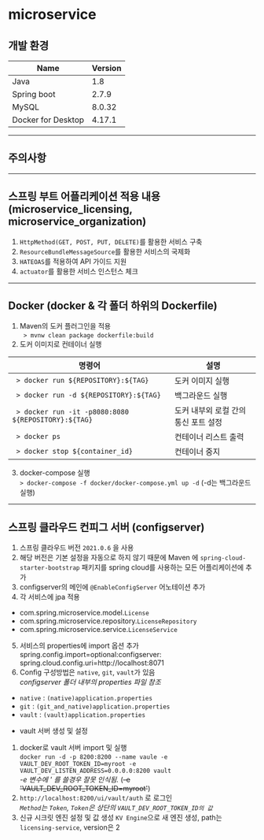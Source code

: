 # microservice
## 개발 환경

| Name | Version |
|------------------------|-----|
| Java | 1.8 |
| Spring boot | 2.7.9 |
| MySQL | 8.0.32 |
| Docker for Desktop | 4.17.1 |

--------------------------------

## 주의사항


--------------------------------

## 스프링 부트 어플리케이션 적용 내용(microservice_licensing, microservice_organization)

1. `HttpMethod(GET, POST, PUT, DELETE)`를 활용한 서비스 구축
2. `ResourceBundleMessageSource`를 활용한 서비스의 국제화
3. `HATEOAS`를 적용하여 API 가이드 지원
4. `actuator`를 활용한 서비스 인스턴스 체크

---------------------------------

## Docker (docker & 각 폴더 하위의 Dockerfile)

1. Maven의 도커 플러그인을 적용   
` > mvnw clean package dockerfile:build`
2. 도커 이미지로 컨테이너 실행     

| 명령어 | 설명 |
|---------------------------------------------------|--------------------------|
| ` > docker run ${REPOSITORY}:${TAG}` | 도커 이미지 실행 |
| ` > docker run -d ${REPOSITORY}:${TAG}` | 백그라운드 실행 |
| ` > docker run -it -p8080:8080 ${REPOSITORY}:${TAG}` | 도커 내부외 로컬 간의 통신 포트 설정 |
| ` > docker ps`  | 컨테이너 리스트 출력 |
| ` > docker stop ${container_id}` | 컨테이너 중지 |

3. docker-compose 실행   
`> docker-compose -f docker/docker-compose.yml up -d` (-d는 백그라운드 실행)

----------------------------------

## 스프링 클라우드 컨피그 서버 (configserver)

1. 스프링 클라우드 버전 `2021.0.6` 을 사용
2. 해당 버전은 기본 설정을 자동으로 하지 않기 때문에 Maven 에 `spring-cloud-starter-bootstrap` 패키지를 spring cloud를 사용하는 모든 어플리케이션에 추가
3. configserver의 메인에 `@EnableConfigServer` 어노테이션 추가
4. 각 서비스에 jpa 적용
- com.spring.microservice.model.`License`  
- com.spring.microservice.repository.`LicenseRepository`    
- com.spring.microservice.service.`LicenseService`   
5. 서비스의 properties에 import 옵션 추가     
spring.config.import=optional:configserver:      
spring.cloud.config.uri=http://localhost:8071      
6. Config 구성방법은 `native`, `git`, `vault`가 있음    
_configserver 폴더 내부의 properties 파일 참조_   
- `native` : `(native)application.properties`
- `git` : `(git_and_native)application.properties`
- `vault` : `(vault)application.properties`

* vault 서버 생성 및 설정      
1. docker로 vault 서버 import 및 실행     
`docker run -d -p 8200:8200 --name vaule -e VAULT_DEV_ROOT_TOKEN_ID=myroot -e VAULT_DEV_LISTEN_ADDRESS=0.0.0.0:8200 vault`     
*-e 변수에 ' 를 쓸경우 잘못 인식됨.* (~~-e 'VAULT_DEV_ROOT_TOKEN_ID=myroot'~~)    
2. `http://localhost:8200/ui/vault/auth` 로 로그인      
*`Method`는 `Token`, `Token`은 상단의 `VAULT_DEV_ROOT_TOKEN_ID의 값`*      
3. 신규 시크릿 엔진 설정 및 값 생성
`KV Engine`으로 새 엔진 생성, path는 `licensing-service`, version은 2

